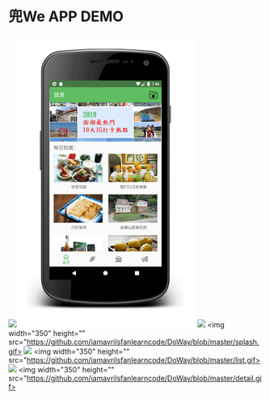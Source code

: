 # 兜We APP DEMO
![](img_url)
<img width="350" height="" src="https://github.com/iamavrilsfanlearncode/DoWay/blob/master/home.gif">
![](img_url)
<img width="350" height="" src="https://github.com/iamavrilsfanlearncode/DoWay/blob/master/splash.gif>
![](img_url) 
<img width="350" height="" src="https://github.com/iamavrilsfanlearncode/DoWay/blob/master/list.gif>
![](img_url)
<img width="350" height="" src="https://github.com/iamavrilsfanlearncode/DoWay/blob/master/detail.gif>
